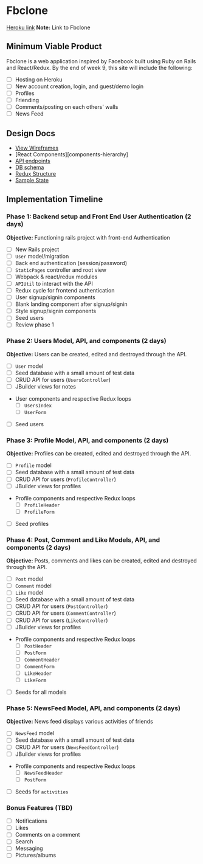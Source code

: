 # Fbclone

[Heroku link][heroku] **Note:** Link to Fbclone

[heroku]: http://www.herokuapp.com

## Minimum Viable Product

Fbclone is a web application inspired by Facebook built using Ruby on Rails and React/Redux. By the end of week 9, this site will include the following:

- [ ] Hosting on Heroku
- [ ] New account creation, login, and guest/demo login
- [ ] Profiles
- [ ] Friending
- [ ] Comments/posting on each others' walls
- [ ] News Feed

## Design Docs
* [View Wireframes][wireframes]
* [React Components][components-hierarchy]
* [API endpoints][api-endpoints]
* [DB schema][schema]
* [Redux Structure][redux-structure]
* [Sample State][sample-state]

[wireframes]: docs/wireframes
[components]: docs/component-heirarchy.md
[redux-structure]: docs/redux-structure.md
[sample-state]: docs/sample-state.md
[api-endpoints]: docs/api-endpoints.md
[schema]: docs/schema.md

## Implementation Timeline

### Phase 1: Backend setup and Front End User Authentication (2 days)

**Objective:** Functioning rails project with front-end Authentication

- [ ] New Rails project
- [ ] `User` model/migration
- [ ] Back end authentication (session/password)
- [ ] `StaticPages` controller and root view
- [ ] Webpack & react/redux modules
- [ ] `APIUtil` to interact with the API
- [ ] Redux cycle for frontend authentication
- [ ] User signup/signin components
- [ ] Blank landing component after signup/signin
- [ ] Style signup/signin components
- [ ] Seed users
- [ ] Review phase 1

### Phase 2: Users Model, API, and components (2 days)

**Objective:** Users can be created, edited and destroyed through
the API.

- [ ] `User` model
- [ ] Seed database with a small amount of test data
- [ ] CRUD API for users (`UsersController`)
- [ ] JBuilder views for notes
- User components and respective Redux loops
  - [ ] `UsersIndex`
  - [ ] `UserForm`
- [ ] Seed users

### Phase 3: Profile Model, API, and components (2 days)

**Objective:** Profiles can be created, edited and destroyed through
the API.

- [ ] `Profile` model
- [ ] Seed database with a small amount of test data
- [ ] CRUD API for users (`ProfileController`)
- [ ] JBuilder views for profiles
- Profile components and respective Redux loops
  - [ ] `ProfileHeader`
  - [ ] `ProfileForm`
- [ ] Seed profiles

### Phase 4: Post, Comment and Like Models, API, and components (2 days)

**Objective:** Posts, comments and likes can be created, edited and destroyed through the API.

- [ ] `Post` model
- [ ] `Comment` model
- [ ] `Like` model
- [ ] Seed database with a small amount of test data
- [ ] CRUD API for users (`PostController`)
- [ ] CRUD API for users (`CommentController`)
- [ ] CRUD API for users (`LikeController`)
- [ ] JBuilder views for profiles
- Profile components and respective Redux loops
  - [ ] `PostHeader`
  - [ ] `PostForm`
  - [ ] `CommentHeader`
  - [ ] `CommentForm`
  - [ ] `LikeHeader`
  - [ ] `LikeForm`
- [ ] Seeds for all models

### Phase 5: NewsFeed Model, API, and components (2 days)

**Objective:** News feed displays various activities of friends

- [ ] `NewsFeed` model
- [ ] Seed database with a small amount of test data
- [ ] CRUD API for users (`NewsFeedController`)
- [ ] JBuilder views for profiles
- Profile components and respective Redux loops
  - [ ] `NewsFeedHeader`
  - [ ] `PostForm`
- [ ] Seeds for `activities`


### Bonus Features (TBD)
- [ ] Notifications
- [ ] Likes
- [ ] Comments on a comment
- [ ] Search
- [ ] Messaging
- [ ] Pictures/albums
